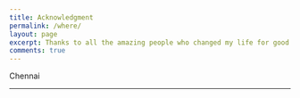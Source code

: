 ```yaml
---
title: Acknowledgment
permalink: /where/
layout: page
excerpt: Thanks to all the amazing people who changed my life for good or bad.
comments: true
---
```


Chennai

<hr>
